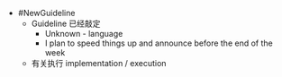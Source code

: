 - #NewGuideline
	- Guideline 已经敲定
		- Unknown - language
		- I plan to speed things up and announce before the end of the week
	- 有关执行 implementation / execution